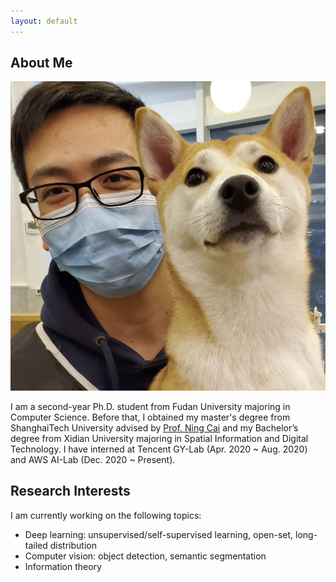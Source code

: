 ```yaml
---
layout: default
---
```


## About Me

<img class="profile-picture" src="./resources/my_pic.jpg">

I am a second-year Ph.D. student from Fudan University majoring in Computer Science. 
Before that, I obtained my master's degree from ShanghaiTech University advised by [Prof. Ning Cai](https://sist.shanghaitech.edu.cn/sist_en/2020/0814/c7582a54749/page.htm) and my Bachelor’s degree from Xidian University majoring in Spatial Information and Digital Technology.
I have interned at Tencent GY-Lab (Apr. 2020 ~ Aug. 2020) and AWS AI-Lab (Dec. 2020 ~ Present).

## Research Interests

I am currently working on the following topics:
* Deep learning: unsupervised/self-supervised learning, open-set, long-tailed distribution
* Computer vision: object detection, semantic segmentation
* Information theory

